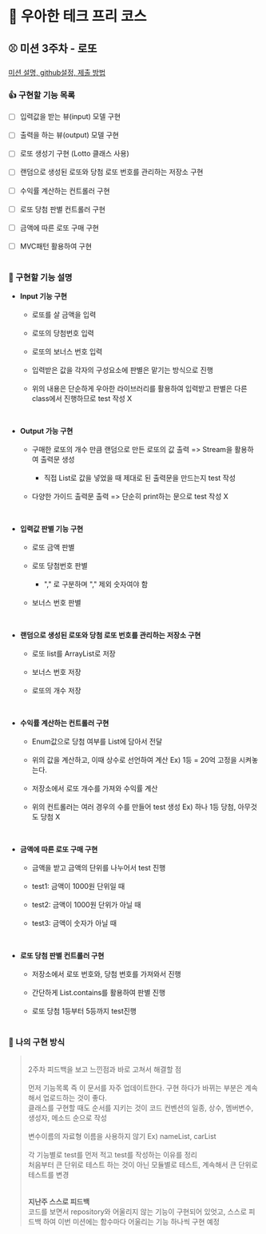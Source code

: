 # :tada: 우아한 테크 프리 코스

## :baseball: 미션 3주차 - 로또

[미션 설명, github설정, 제출 방법](https://github.com/woowacourse-precourse/java-racingcar-6)

### :thumbsup: 구현할 기능 목록

- [ ] 입력값을 받는 뷰(input) 모델 구현</br></br>
- [ ] 출력을 하는 뷰(output) 모델 구현</br></br>
- [ ] 로또 생성기 구현 (Lotto 클래스 사용)</br></br>
- [ ] 랜덤으로 생성된 로또와 당첨 로또 번호를 관리하는 저장소 구현 </br></br>
- [ ] 수익률 계산하는 컨트롤러 구현</br></br>
- [ ] 로또 당첨 판별 컨트롤러 구현</br></br>
- [ ] 금액에 따른 로또 구매 구현</br></br>
- [ ] MVC패턴 활용하여 구현</br></br>

### :email: 구현할 기능 설명

- **Input 기능 구현**</br></br>
  - 로또를 살 금액을 입력</br></br>
  - 로또의 당첨번호 입력</br></br>
  - 로또의 보너스 번호 입력</br></br>
  - 입력받은 값을 각자의 구성요소에 판별은 맡기는 방식으로 진행</br></br>
  - 위의 내용은 단순하게 우아한 라이브러리를 활용하여 입력받고 판별은 다른 class에서 진행하므로 test 작성 X</br>

</br>

- **Output 가능 구현**</br></br>
    - 구매한 로또의 개수 만큼 랜덤으로 만든 로또의 값 출력 => Stream을 활용하여 출력문 생성</br></br>
      - 직접 List로 값을 넣었을 때 제대로 된 출력문을 만드는지 test 작성</br></br>
    - 다양한 가이드 출력문 출력 => 단순히 print하는 문으로 test 작성 X </br>

</br>

- **입력값 판별 기능 구현**</br></br>
  - 로또 금액 판별</br></br>
  - 로또 당첨번호 판별</br></br>
    - "," 로 구분하며 "," 제외 숫자여야 함</br></br>
  - 보너스 번호 판별</br>

</br>

- **랜덤으로 생성된 로또와 당첨 로또 번호를 관리하는 저장소 구현**</br></br>
  - 로또 list를 ArrayList로 저장</br></br>
  - 보너스 번호 저장</br></br>
  - 로또의 개수 저장</br>

</br>

- **수익률 계산하는 컨트롤러 구현**</br></br>
    - Enum값으로 당첨 여부를 List에 담아서 전달</br></br>
    - 위의 값을 계산하고, 이때 상수로 선언하여 계산 Ex) 1등 = 20억 고정을 시켜놓는다.</br></br>
    - 저장소에서 로또 개수를 가져와 수익률 계산</br></br>
    - 위의 컨트롤러는 여러 경우의 수를 만들어 test 생성 Ex) 하나 1등 당첨, 아무것도 당첨 X</br>

</br>

- **금액에 따른 로또 구매 구현**</br></br>
    - 금액을 받고 금액의 단위를 나누어서 test 진행</br></br>
    - test1: 금액이 1000원 단위일 때</br></br>
    - test2: 금액이 1000원 단위가 아닐 때</br></br>
    - test3: 금액이 숫자가 아닐 때</br>

</br>

- **로또 당첨 판별 컨트롤러 구현**</br></br>
  - 저장소에서 로또 번호와, 당첨 번호를 가져와서 진행</br></br>
  - 간단하게 List.contains를 활용하여 판별 진행</br></br>
  - 로또 당첨 1등부터 5등까지 test진행</br></br>

### :turtle: 나의 구현 방식

> </br> 2주차 피드백을 보고 느낀점과 바로 고쳐서 해결할 점 </br></br>
> 먼저 기능목록 즉 이 문서를 자주 업데이트한다. 구현 하다가 바뀌는 부분은 계속해서 업로드하는 것이 좋다.</br>
> 클래스를 구현할 때도 순서를 지키는 것이 코드 컨벤션의 일종, 상수, 멤버변수, 생성자, 메소드 순으로 작성</br></br>
> 변수이름의 자료형 이름을 사용하지 않기 Ex) nameList, carList</br></br>
> 각 기능별로 test를 먼저 적고 test를 작성하는 이유를 정리</br>
> 처음부터 큰 단위로 테스트 하는 것이 아닌 모듈별로 테스트, 계속해서 큰 단위로 테스트를 변경</br></br>
> </br>**지난주 스스로 피드백**</br>
> 코드를 보면서 repository와 어울리지 않는 기능이 구현되어 있엇고, 스스로 피드백 하여 
> 이번 미션에는 함수마다 어울리는 기능 하나씩 구현 예정